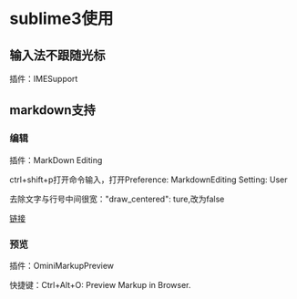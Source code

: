 # sublime3使用

## 输入法不跟随光标
插件：IMESupport

## markdown支持
### 编辑
插件：MarkDown Editing

ctrl+shift+p打开命令输入，打开Preference: MarkdownEditing Setting: User

去除文字与行号中间很宽："draw_centered": ture,改为false

[链接](http://blog.csdn.net/hfut_jf/article/details/52853868)

### 预览
插件：OminiMarkupPreview

快捷键：Ctrl+Alt+O: Preview Markup in Browser.